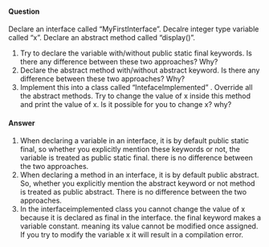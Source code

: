 <h4>Question</h4>
Declare an interface called “MyFirstInterface”. Decalre integer type variable called “x”.  Declare an abstract method called “display()”.
<ol>
<li>Try to declare the variable with/without public static final keywords. Is there any difference between these two approaches? Why?</li>
<li>Declare the abstract method with/without abstract keyword. Is there any difference between these two approaches? Why?</li>
<li>Implement this into a class called “IntefaceImplemented” . Override all the abstract methods. Try to change the value of x inside this method and print the value of x. Is it possible for you to change x? why?</li>
</ol>

<h4>Answer</h4>
<ol>
      <li>When declaring a variable in an interface, it is by default public static final, so whether you explicitly mention these keywords or not, the variable is treated as public static final. there is no difference between the two approaches. </li>
    <li>When declaring a method in an interface, it is by default public abstract. So, whether you explicitly mention the abstract keyword or not method is treated as public abstract. There is no difference between the two approaches.</li>
    <li>In the interfaceimplemented class you cannot change the value of x because it is declared as final in the interface. the final keyword makes a variable constant. meaning its value cannot be modified once assigned. If you try to modify the variable x it will result in a compilation error.</li>
</ol>

